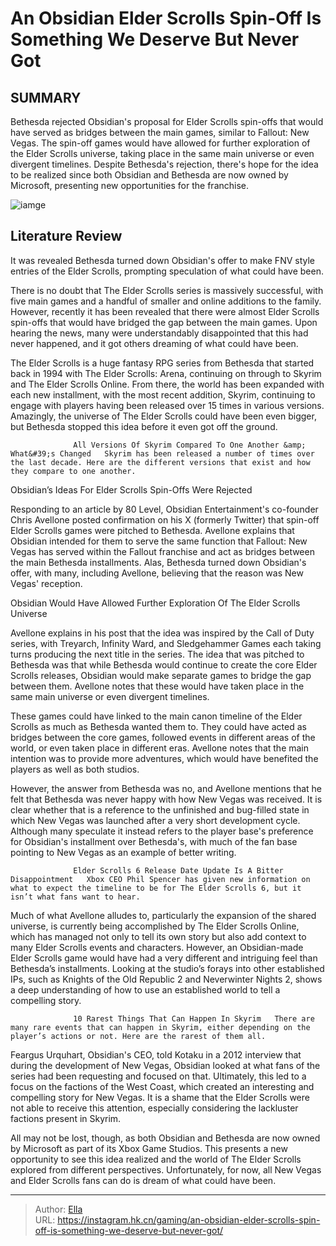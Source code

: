# An Obsidian Elder Scrolls Spin-Off Is Something We Deserve But Never Got


## SUMMARY 



  Bethesda rejected Obsidian&#39;s proposal for Elder Scrolls spin-offs that would have served as bridges between the main games, similar to Fallout: New Vegas.   The spin-off games would have allowed for further exploration of the Elder Scrolls universe, taking place in the same main universe or even divergent timelines.   Despite Bethesda&#39;s rejection, there&#39;s hope for the idea to be realized since both Obsidian and Bethesda are now owned by Microsoft, presenting new opportunities for the franchise.  

![iamge](https://static1.srcdn.com/wordpress/wp-content/uploads/2023/12/an-obsidian-elder-scrolls-spin-off-is-something-we-deserve-but-never-got.jpg)

## Literature Review

It was revealed Bethesda turned down Obsidian&#39;s offer to make FNV style entries of the Elder Scrolls, prompting speculation of what could have been.




There is no doubt that The Elder Scrolls series is massively successful, with five main games and a handful of smaller and online additions to the family. However, recently it has been revealed that there were almost Elder Scrolls spin-offs that would have bridged the gap between the main games. Upon hearing the news, many were understandably disappointed that this had never happened, and it got others dreaming of what could have been.




The Elder Scrolls is a huge fantasy RPG series from Bethesda that started back in 1994 with The Elder Scrolls: Arena, continuing on through to Skyrim and The Elder Scrolls Online. From there, the world has been expanded with each new installment, with the most recent addition, Skyrim, continuing to engage with players having been released over 15 times in various versions. Amazingly, the universe of The Elder Scrolls could have been even bigger, but Bethesda stopped this idea before it even got off the ground.

                  All Versions Of Skyrim Compared To One Another &amp; What&#39;s Changed   Skyrim has been released a number of times over the last decade. Here are the different versions that exist and how they compare to one another.    


 Obsidian’s Ideas For Elder Scrolls Spin-Offs Were Rejected 
         

Responding to an article by 80 Level, Obsidian Entertainment&#39;s co-founder Chris Avellone posted confirmation on his X (formerly Twitter) that spin-off Elder Scrolls games were pitched to Bethesda. Avellone explains that Obsidian intended for them to serve the same function that Fallout: New Vegas has served within the Fallout franchise and act as bridges between the main Bethesda installments. Alas, Bethesda turned down Obsidian&#39;s offer, with many, including Avellone, believing that the reason was New Vegas&#39; reception.






 Obsidian Would Have Allowed Further Exploration Of The Elder Scrolls Universe 
          

Avellone explains in his post that the idea was inspired by the Call of Duty series, with Treyarch, Infinity Ward, and Sledgehammer Games each taking turns producing the next title in the series. The idea that was pitched to Bethesda was that while Bethesda would continue to create the core Elder Scrolls releases, Obsidian would make separate games to bridge the gap between them. Avellone notes that these would have taken place in the same main universe or even divergent timelines.


 

These games could have linked to the main canon timeline of the Elder Scrolls as much as Bethesda wanted them to. They could have acted as bridges between the core games, followed events in different areas of the world, or even taken place in different eras. Avellone notes that the main intention was to provide more adventures, which would have benefited the players as well as both studios.




However, the answer from Bethesda was no, and Avellone mentions that he felt that Bethesda was never happy with how New Vegas was received. It is clear whether that is a reference to the unfinished and bug-filled state in which New Vegas was launched after a very short development cycle. Although many speculate it instead refers to the player base&#39;s preference for Obsidian&#39;s installment over Bethesda&#39;s, with much of the fan base pointing to New Vegas as an example of better writing.

                  Elder Scrolls 6 Release Date Update Is A Bitter Disappointment   Xbox CEO Phil Spencer has given new information on what to expect the timeline to be for The Elder Scrolls 6, but it isn’t what fans want to hear.   

Much of what Avellone alludes to, particularly the expansion of the shared universe, is currently being accomplished by The Elder Scrolls Online, which has managed not only to tell its own story but also add context to many Elder Scrolls events and characters. However, an Obsidian-made Elder Scrolls game would have had a very different and intriguing feel than Bethesda’s installments. Looking at the studio’s forays into other established IPs, such as Knights of the Old Republic 2 and Neverwinter Nights 2, shows a deep understanding of how to use an established world to tell a compelling story.




                  10 Rarest Things That Can Happen In Skyrim   There are many rare events that can happen in Skyrim, either depending on the player’s actions or not. Here are the rarest of them all.   

Feargus Urquhart, Obsidian&#39;s CEO, told Kotaku in a 2012 interview that during the development of New Vegas, Obsidian looked at what fans of the series had been requesting and focused on that. Ultimately, this led to a focus on the factions of the West Coast, which created an interesting and compelling story for New Vegas. It is a shame that the Elder Scrolls were not able to receive this attention, especially considering the lackluster factions present in Skyrim.

All may not be lost, though, as both Obsidian and Bethesda are now owned by Microsoft as part of its Xbox Game Studios. This presents a new opportunity to see this idea realized and the world of The Elder Scrolls explored from different perspectives. Unfortunately, for now, all New Vegas and Elder Scrolls fans can do is dream of what could have been.






---

> Author: [Ella](https://instagram.hk.cn/)  
> URL: https://instagram.hk.cn/gaming/an-obsidian-elder-scrolls-spin-off-is-something-we-deserve-but-never-got/  


